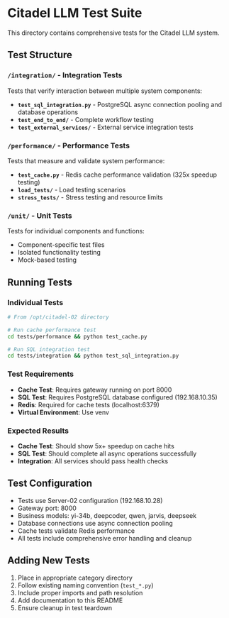 # Citadel LLM Test Suite

This directory contains comprehensive tests for the Citadel LLM system.

## Test Structure

### `/integration/` - Integration Tests

Tests that verify interaction between multiple system components:

- **`test_sql_integration.py`** - PostgreSQL async connection pooling and database operations
- **`test_end_to_end/`** - Complete workflow testing
- **`test_external_services/`** - External service integration tests

### `/performance/` - Performance Tests  

Tests that measure and validate system performance:

- **`test_cache.py`** - Redis cache performance validation (325x speedup testing)
- **`load_tests/`** - Load testing scenarios
- **`stress_tests/`** - Stress testing and resource limits

### `/unit/` - Unit Tests

Tests for individual components and functions:

- Component-specific test files
- Isolated functionality testing
- Mock-based testing

## Running Tests

### Individual Tests

```bash
# From /opt/citadel-02 directory

# Run cache performance test
cd tests/performance && python test_cache.py

# Run SQL integration test  
cd tests/integration && python test_sql_integration.py
```

### Test Requirements

- **Cache Test**: Requires gateway running on port 8000
- **SQL Test**: Requires PostgreSQL database configured (192.168.10.35)
- **Redis**: Required for cache tests (localhost:6379)
- **Virtual Environment**: Use venv

### Expected Results

- **Cache Test**: Should show 5x+ speedup on cache hits
- **SQL Test**: Should complete all async operations successfully
- **Integration**: All services should pass health checks

## Test Configuration

- Tests use Server-02 configuration (192.168.10.28)
- Gateway port: 8000
- Business models: yi-34b, deepcoder, qwen, jarvis, deepseek
- Database connections use async connection pooling
- Cache tests validate Redis performance
- All tests include comprehensive error handling and cleanup

## Adding New Tests

1. Place in appropriate category directory
2. Follow existing naming convention (`test_*.py`)
3. Include proper imports and path resolution
4. Add documentation to this README
5. Ensure cleanup in test teardown
